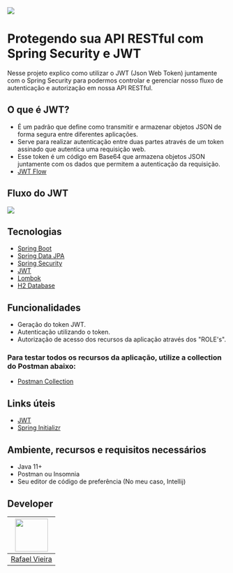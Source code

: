 <img src="https://i.ibb.co/HzfHMdB/maxresdefault.jpg" />

# Protegendo sua API RESTful com Spring Security e JWT

Nesse projeto explico como utilizar o JWT (Json Web Token) juntamente com o Spring Security para podermos controlar e
gerenciar nosso fluxo de autenticação e autorização em nossa API RESTful.

## O que é JWT?

- É um padrão que define como transmitir e armazenar objetos JSON de forma segura entre diferentes aplicações.
- Serve para realizar autenticação entre duas partes através de um token assinado que autentica uma requisição web.
- Esse token é um código em Base64 que armazena objetos JSON juntamente com os dados que permitem a autenticação da
  requisição.
- [JWT Flow](https://whimsical.com/jwt-flow-GD3nntYsr9e5ob4NPnzNux@2Ux7TurymN7CSb9EH6Bg)

## Fluxo do JWT
<img src="https://i.ibb.co/T1zL1mc/JWT-Flow.png" />

## Tecnologias

- [Spring Boot](https://spring.io/projects/spring-boot)
- [Spring Data JPA](https://spring.io/projects/spring-data-jpa)
- [Spring Security](https://spring.io/projects/spring-security)
- [JWT](https://jwt.io)
- [Lombok](https://projectlombok.org/)
- [H2 Database](https://www.h2database.com/html/quickstart.html)

## Funcionalidades

- Geração do token JWT.
- Autenticação utilizando o token.
- Autorização de acesso dos recursos da aplicação através dos "ROLE's".

### Para testar todos os recursos da aplicação, utilize a collection do Postman abaixo:

- [Postman Collection](https://www.getpostman.com/collections/54c1b61f5116ab1fcc6e)

## Links úteis

- [JWT](https://jwt.io)
- [Spring Initializr](https://start.spring.io/#!type=maven-project&language=java&platformVersion=2.5.3&packaging=jar&jvmVersion=11&groupId=com.example&artifactId=jwt&name=spring-rest-security-jwt&description=Demo%20project%20for%20Spring%20Security%20with%20JWT&packageName=com.example.jwt&dependencies=web,devtools,data-jpa,h2,security,lombok)

## Ambiente, recursos e requisitos necessários

- Java 11+
- Postman ou Insomnia
- Seu editor de código de preferência (No meu caso, Intellij)

## Developer

| [<img src="https://avatars.githubusercontent.com/u/8467131?v=4" width="75px;"/>](https://github.com/rafaelrok) |
| :-: |
|[Rafael Vieira](https://github.com/rafaelrok)|
